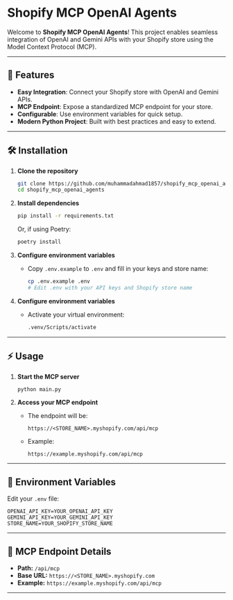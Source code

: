 # Shopify MCP OpenAI Agents

Welcome to **Shopify MCP OpenAI Agents**! This project enables seamless integration of OpenAI and Gemini APIs with your Shopify store using the Model Context Protocol (MCP).

---

## 🚀 Features

- **Easy Integration**: Connect your Shopify store with OpenAI and Gemini APIs.
- **MCP Endpoint**: Expose a standardized MCP endpoint for your store.
- **Configurable**: Use environment variables for quick setup.
- **Modern Python Project**: Built with best practices and easy to extend.

---

## 🛠️ Installation

1. **Clone the repository**
   ```bash
   git clone https://github.com/muhammadahmad1857/shopify_mcp_openai_agents.git
   cd shopify_mcp_openai_agents
   ```

2. **Install dependencies**
   ```bash
   pip install -r requirements.txt
   ```
   Or, if using Poetry:
   ```bash
   poetry install
   ```

3. **Configure environment variables**
   - Copy `.env.example` to `.env` and fill in your keys and store name:
     ```bash
     cp .env.example .env
     # Edit .env with your API keys and Shopify store name
     ```

4. **Configure environment variables**
   - Activate your virtual environment:
     ```bash
     .venv/Scripts/activate
     ```
---

## ⚡ Usage

1. **Start the MCP server**
   ```bash
   python main.py
   ```

2. **Access your MCP endpoint**
   - The endpoint will be:
     ```
     https://<STORE_NAME>.myshopify.com/api/mcp
     ```
   - Example:
     ```
     https://example.myshopify.com/api/mcp
     ```

---

## 📄 Environment Variables

Edit your `.env` file:

```env
OPENAI_API_KEY=YOUR_OPENAI_API_KEY
GEMINI_API_KEY=YOUR_GEMINI_API_KEY
STORE_NAME=YOUR_SHOPIFY_STORE_NAME
```

---

## 🧩 MCP Endpoint Details

- **Path:** `/api/mcp`
- **Base URL:** `https://<STORE_NAME>.myshopify.com`
- **Example:** `https://example.myshopify.com/api/mcp`

---